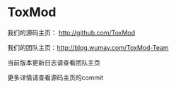 ToxMod
===============

我们的源码主页： http://github.com/ToxMod

我们的团队主页：http://blog.wumay.com/ToxMod-Team

当前版本更新日志请查看团队主页

更多详情请查看源码主页的commit
